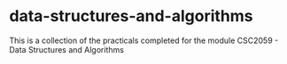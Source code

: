 # data-structures-and-algorithms
This is a collection of the practicals completed for the module CSC2059 - Data Structures and Algorithms
